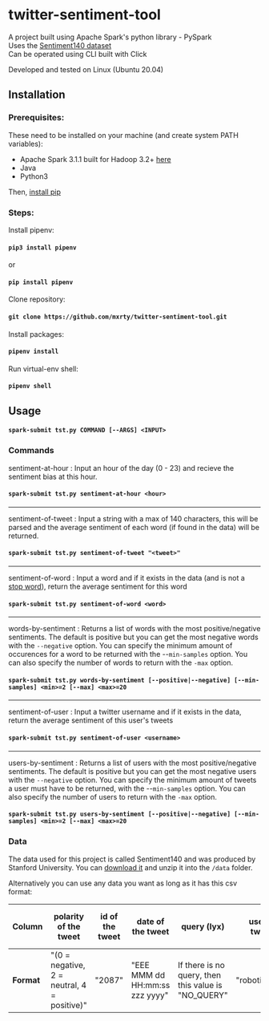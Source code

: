 # twitter-sentiment-tool
A project built using Apache Spark's python library - PySpark\
Uses the [Sentiment140 dataset](http://help.sentiment140.com/for-students/)\
Can be operated using CLI built with Click

Developed and tested on Linux (Ubuntu 20.04)

## Installation
### Prerequisites:
These need to be installed on your machine (and create system PATH variables):
* Apache Spark 3.1.1 built for Hadoop 3.2+ [here](https://spark.apache.org/downloads.html)
* Java
* Python3

Then, [install pip](https://linuxize.com/post/how-to-install-pip-on-ubuntu-20.04/)

### Steps:

Install pipenv:

#### `pip3 install pipenv`

or 

#### `pip install pipenv`

Clone repository:

#### `git clone https://github.com/mxrty/twitter-sentiment-tool.git`

Install packages:

#### `pipenv install`

Run virtual-env shell:

#### `pipenv shell`

## Usage

#### `spark-submit tst.py COMMAND [--ARGS] <INPUT>`

### Commands
sentiment-at-hour :
Input an hour of the day (0 - 23) and recieve the sentiment bias at this hour.
#### `spark-submit tst.py sentiment-at-hour <hour>`
---
sentiment-of-tweet : Input a string with a max of 140 characters, this will be parsed and the average sentiment of each word (if found in the data) will be returned.
#### `spark-submit tst.py sentiment-of-tweet "<tweet>"`
---
sentiment-of-word :
Input a word and if it exists in the data (and is not a [stop word](http://ir.dcs.gla.ac.uk/resources/linguistic_utils/stop_words)), return the average sentiment for this word
#### `spark-submit tst.py sentiment-of-word <word>`
---
words-by-sentiment : Returns a list of words with the most positive/negative sentiments. The default is positive but you can get the most negative words with the `--negative` option. You can specify the minimum amount of occurences for a word to be returned with the --`min-samples` option. You can also specify the number of words to return with the `-max` option. 
#### `spark-submit tst.py words-by-sentiment [--positive|--negative] [--min-samples] <min>=2 [--max] <max>=20`
---
sentiment-of-user :
Input a twitter username and if it exists in the data, return the average sentiment of this user's tweets
#### `spark-submit tst.py sentiment-of-user <username>`
---
users-by-sentiment : Returns a list of users with the most positive/negative sentiments. The default is positive but you can get the most negative users with the `--negative` option. You can specify the minimum amount of tweets a user must have to be returned, with the --`min-samples` option. You can also specify the number of users to return with the `-max` option. 
#### `spark-submit tst.py users-by-sentiment [--positive|--negative] [--min-samples] <min>=2 [--max] <max>=20`

### Data

The data used for this project is called Sentiment140 and was produced by Stanford University. You can [download it](http://help.sentiment140.com/for-students/) and unzip it into the `/data` folder.

Alternatively you can use any data you want as long as it has this csv format:

|**Column**|polarity of the tweet|id of the tweet|date of the tweet|query (lyx)|user that tweeted|text of the tweet|
|---       |---|---|---|---|---|---|
|**Format**|"(0 = negative, 2 = neutral, 4 = positive)"|"2087"|"EEE MMM dd HH:mm:ss zzz yyyy"|If there is no query, then this value is "NO_QUERY"|"robotickilldozr"|"Lyx is cool"|

